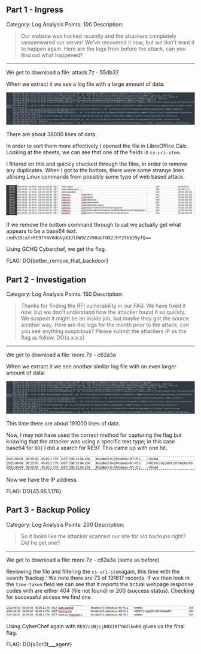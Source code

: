 ## Part 1 - Ingress

Category: Log Analysis
Points: 100
Description:

>Our website was hacked recently and the attackers completely ransomwared our server! We've recovered it now, but we don't want it to happen again. Here are the logs from before the attack, can you find out what happened?

---
We get to download a file: attack.7z - 55db32

When we extract it we see a log file with a large amount of data:

![](20211010201520.png)

There are about 38000 lines of data.

In order to sort them more effectively I opened the file in LibreOffice Calc. Looking at the sheets, we can see that one of the fields is `cs-uri-stem`.

I filtered on this and quickly checked through the files, in order to remove any duplicates. When I got to the bottom, there were some strange lines utilising Linux commands from possibly some type of web based attack.

![](20211010202021.png)

If we remove the bottom command through to cat we actually get what appears to be a base64 text.
`cmd%3Dcat+RE97YmV0dGVyX3JlbW92ZV90aGF0X2JhY2tkb29yfQ==`

Using GCHQ Cyberchef, we get the flag.

FLAG:
DO{better_remove_that_backdoor}

## Part 2 - Investigation

Category: Log Analysis
Points: 150
Description:

>Thanks for finding the RFI vulnerability in our FAQ. We have fixed it now, but we don't understand how the attacker found it so quickly. 
>We suspect it might be an inside job, but maybe they got the source another way. Here are the logs for the month prior to the attack, can you see anything suspicious?
>Please submit the attackers IP as the flag as follow, DO{x.x.x.x}

---
We get to download a file: more.7z - c62a3a

When we extract it we see another similar log file with an even larger amount of data:

![](20211010201520.png)

This time there are about 191000 lines of data.

Now, I may not have used the correct method for capturing the flag but knowing that the attacker was using a specific text type; in this case base64 for `DO{` I did a search for RE97. This came up with one hit.

![](20211010203528.png)

Now we have the IP address.

FLAG:
DO{45.85.1.176}

 ## Part 3 - Backup Policy

Category: Log Analysis
Points: 200
Description:

>So it looks like the attacker scanned our site for old backups right? Did he get one?

---
We get to download a file: more.7z - c62a3a (same as before)

Reviewing the file and filtering the `cs-uri-stem`again, this time with the search 'backup.'
We note there are 73 of 191617 records. If we then look in the `time-taken` field we can see that it reports the actual webpage response codes with are either 404 (file not found) or 200 (success status). Checking for successful access we find one.

![](20211010204417.png)

Using CyberChef again with `RE97czNjcjN0X19fYWdlbnR9` gives us the final flag. 

FLAG:
DO{s3cr3t___agent}
